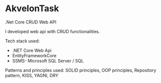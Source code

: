 # AkvelonTask
.Net Core CRUD Web API

I developed web api with CRUD functionalities.

Tech stack used: 
- .NET Core Web Api
- EntityFrameworkCore
- SSMS- Microsoft SQL Server / SQL

Patterns and principles used:
SOLID principles, 
OOP principles,
Repository pattern,
KISS, YAGNI, DRY

